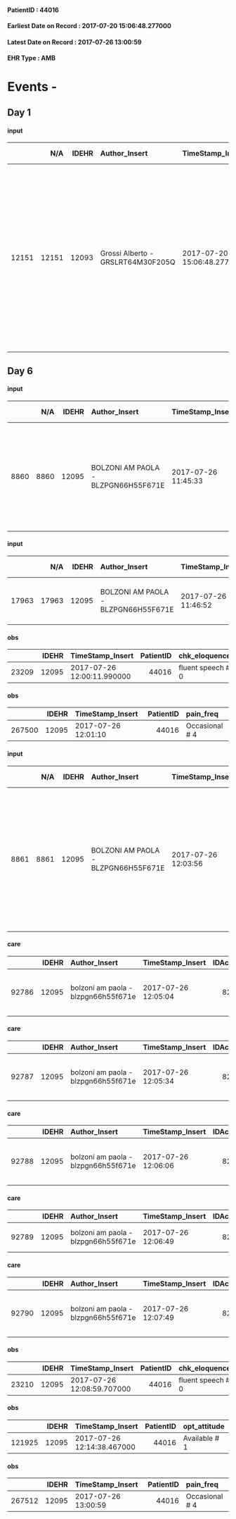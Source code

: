 
#### PatientID : 44016
#### Earliest Date on Record : 2017-07-20 15:06:48.277000
#### Latest Date on Record : 2017-07-26 13:00:59
#### EHR Type : AMB

# Events - 

## Day 1

#### input
|       |    N/A |   IDEHR | Author_Insert                     | TimeStamp_Insert           | EHRType   |   PatientID |   IDDigitalSignDocument | persone_vicine   |   Unnamed: 0_x.1 |   IDANAMNESI_SOCIALE | Patient   | FamigliaAltro   | Paziente_T   | FamigliaAltro_T   |   Non_Rilevabile_x.1 | Note_Non_Rilevabile_x.1   | opt_Problemi   | Note_I                                                                                                                                                                                                                         | ds_note_timori                                                                                                                                       | chk_contr_sintomi   | chk_competenza                                 | opt_paziente_a   | opt_famiglia_a   | opt_adeguatezza   | ds_note_ad                                                                                                                                                                               | opt_paziente_solo   | ds_note_con                                                                                    | opt_presente_assente   | Presenza_minori   | Caregiver_principale   | opt_capacita     | ds_familiari_coinv   | opt_risorse_ec   | opt_paziente_ad   | opt_caregiver_ad   | opt_inv_civile   | Needs     | Domestic partnership   | Fragility                    |
|------:|-------:|--------:|:----------------------------------|:---------------------------|:----------|------------:|------------------------:|:-----------------|-----------------:|---------------------:|:----------|:----------------|:-------------|:------------------|---------------------:|:--------------------------|:---------------|:-------------------------------------------------------------------------------------------------------------------------------------------------------------------------------------------------------------------------------|:-----------------------------------------------------------------------------------------------------------------------------------------------------|:--------------------|:-----------------------------------------------|:-----------------|:-----------------|:------------------|:-----------------------------------------------------------------------------------------------------------------------------------------------------------------------------------------|:--------------------|:-----------------------------------------------------------------------------------------------|:-----------------------|:------------------|:-----------------------|:-----------------|:---------------------|:-----------------|:------------------|:-------------------|:-----------------|:----------|:-----------------------|:-----------------------------|
| 12151 |  12151 |   12093 | Grossi Alberto - GRSLRT64M30F205Q | 2017-07-20 15:06:48.277000 | AMB       |       44016 |                  823750 | N/A              |             6667 |                 4206 | Si#1      | Si#1            | No#0         | Si#1              |                    0 | NR                        | No#0           | La paziente √® una malata psichiatrica compensata che a detta della madre sa di essere una malata oncologica ma affronta la malattia con una certa ingenuit√† e non sembra consapevole della reale gravit√† del quadro clinico | La madre √® consapevole della situazione ed orientata rispetto ad u percorso di CP mentre il padre sembra ancora ancorato in un percorso illusionale | controllo sintomi#0 | competenza/capacit√† assistenziale caregiver#0 | Congruenti#1     | Congruenti#1     | Da valutare#2     | Vista la difficolt√† del padre la madre sembra un po' sola nella gestione dell'assistenza. Chiede comunque in modo esplicito e anticipato di non far terminare l'assistenza al domicilio | No#0                | La figlia abita nello stesso stabile dei genitori che la ospiteranno nel periodo di assistenza | Presente#1             | No#0              | mamma Carla            | Incrementabile#1 | pap√† Francesco      | Da valutare#2    | Totale#2          | Totale#2           | No#0             | Clinici#0 | Altri parenti#3        | sovraccarico assistenziale#4 |


## Day 6

#### input
|      |    N/A |   IDEHR | Author_Insert                       | TimeStamp_Insert    |   IDAccess | EHRType   |   PatientID |   IDDigitalSignDocument | persone_vicine   |   Unnamed: 0_y |   IDANAMNESI_MED |   Non_Rilevabile_y | Note_Non_Rilevabile_y   | diagnosis                                                                                                                                                                        |
|-----:|-------:|--------:|:------------------------------------|:--------------------|-----------:|:----------|------------:|------------------------:|:-----------------|---------------:|-----------------:|-------------------:|:------------------------|:---------------------------------------------------------------------------------------------------------------------------------------------------------------------------------|
| 8860 |   8860 |   12095 | BOLZONI AM PAOLA - BLZPGN66H55F671E | 2017-07-26 11:45:33 |      82170 | AMB       |       44016 |                  829719 | N/A              |          13627 |             6989 |                  0 | NR                      | Pz affetta da neoplasia del retto IV stadio (MTS epatiche, linfonodali addominali e ossee a S1 e sfenoide/clivus) in esiti chemio-immunoterapia ed RT antalgica a livello di S1. |

#### input
|       |    N/A |   IDEHR | Author_Insert                       | TimeStamp_Insert    |   IDAccess | EHRType   |   PatientID |   IDDigitalSignDocument | persone_vicine   |   Unnamed: 0_y.1 |   IDDIAGNOSI_ICD |   Non_Rilevabile_y.1 | Note_Non_Rilevabile_y.1   | I_ICD                                  | II_ICD                                                                          | III_ICD                                                                                | IV_ICD                                                         | V_ICD                                            | VI_ICD                        |
|------:|-------:|--------:|:------------------------------------|:--------------------|-----------:|:----------|------------:|------------------------:|:-----------------|-----------------:|-----------------:|---------------------:|:--------------------------|:---------------------------------------|:--------------------------------------------------------------------------------|:---------------------------------------------------------------------------------------|:---------------------------------------------------------------|:-------------------------------------------------|:------------------------------|
| 17963 |  17963 |   12095 | BOLZONI AM PAOLA - BLZPGN66H55F671E | 2017-07-26 11:46:52 |      82170 | AMB       |       44016 |                  829722 | N/A              |             3524 |             3524 |                    0 | NR                        | 1541 - Tumori maligni del retto#2044=0 | 1977 - Tumori maligni secondari del fegato, specificati come metastatici#2155=0 | 1962 - Tumori maligni secondari e non specificati dei linfonodi intraaddominali#2142=0 | 1985 - Tumori maligni secondari di osso e midollo osseo#2162=0 | V110 - Anamnesi personale di schizofrenia#4483=0 | V667 - Cure palliative#2402=0 |

#### obs
|       |   IDEHR | TimeStamp_Insert           |   PatientID | chk_eloquence     | asthenia   | dyspnoea   | body_temp    | agitation_behavior_freq   | cognitive_state   |
|------:|--------:|:---------------------------|------------:|:------------------|:-----------|:-----------|:-------------|:--------------------------|:------------------|
| 23209 |   12095 | 2017-07-26 12:00:11.990000 |       44016 | fluent speech # 0 | Mild # 1   | No # 0     | Apyrexia # 0 | quiet # 0                 | Polished # 2      |

#### obs
|        |   IDEHR | TimeStamp_Insert    |   PatientID | pain_freq      |
|-------:|--------:|:--------------------|------------:|:---------------|
| 267500 |   12095 | 2017-07-26 12:01:10 |       44016 | Occasional # 4 |

#### input
|      |    N/A |   IDEHR | Author_Insert                       | TimeStamp_Insert    |   IDAccess | EHRType   |   PatientID |   IDDigitalSignDocument | persone_vicine   |   Unnamed: 0_y |   IDANAMNESI_MED |   Non_Rilevabile_y | Note_Non_Rilevabile_y   | diagnosis                                                                                                                                                                                                                 |
|-----:|-------:|--------:|:------------------------------------|:--------------------|-----------:|:----------|------------:|------------------------:|:-----------------|---------------:|-----------------:|-------------------:|:------------------------|:--------------------------------------------------------------------------------------------------------------------------------------------------------------------------------------------------------------------------|
| 8861 |   8861 |   12095 | BOLZONI AM PAOLA - BLZPGN66H55F671E | 2017-07-26 12:03:56 |      82170 | AMB       |       44016 |                  829762 | N/A              |          13629 |             6990 |                  0 | NR                      | Pz affetta da neoplasia del retto IV stadio (MTS epatiche, linfonodali addominali e ossee a S1 e sfenoide/clivus) in esiti chemio-immunoterapia ed RT antalgica a livello di S1 ed RT panencefalica a livello del clivus. |

#### care
|       |   IDEHR | Author_Insert                       | TimeStamp_Insert    |   IDAccess | EHRType   |   PatientID |   IDTERAPIE_OUTPAT_VIDAS | ds_dose   | opt_via_di_somm   | ds_ora                  | dt_data_inizio      |   opt_pregressa |   opt_somm_terapia |   opt_estemporanea |   opt_termina |   opt_somm_in_pompa | opt_farmaco                                        |
|------:|--------:|:------------------------------------|:--------------------|-----------:|:----------|------------:|-------------------------:|:----------|:------------------|:------------------------|:--------------------|----------------:|-------------------:|-------------------:|--------------:|--------------------:|:---------------------------------------------------|
| 92786 |   12095 | bolzoni am paola - blzpgn66h55f671e | 2017-07-26 12:05:04 |      82170 | amb       |       44016 |                    70422 | 1 fl      | oral # 0 = 0      | 09 # 9 = 0; 13 # 13 = 0 | 2017-07-26 00:00:00 |               1 |                  0 |                  0 |             0 |                   0 | dexamethasone (8 mg soldesam strong fl) # 1448 = 0 |

#### care
|       |   IDEHR | Author_Insert                       | TimeStamp_Insert    |   IDAccess | EHRType   |   PatientID |   IDTERAPIE_OUTPAT_VIDAS | ds_dose   | opt_via_di_somm   | ds_ora                  | dt_data_inizio      |   opt_pregressa |   opt_somm_terapia |   opt_estemporanea |   opt_termina |   opt_somm_in_pompa | opt_farmaco                                     |
|------:|--------:|:------------------------------------|:--------------------|-----------:|:----------|------------:|-------------------------:|:----------|:------------------|:------------------------|:--------------------|----------------:|-------------------:|-------------------:|--------------:|--------------------:|:------------------------------------------------|
| 92787 |   12095 | bolzoni am paola - blzpgn66h55f671e | 2017-07-26 12:05:34 |      82170 | amb       |       44016 |                    70423 | 1 cp      | oral # 0 = 0      | 08 # 8 = 0; 20 # 20 = 0 | 2017-07-26 00:00:00 |               1 |                  0 |                  0 |             0 |                   0 | omeprazole (omeprazole 20 mg tablets) # 960 = 0 |

#### care
|       |   IDEHR | Author_Insert                       | TimeStamp_Insert    |   IDAccess | EHRType   |   PatientID |   IDTERAPIE_OUTPAT_VIDAS | ds_dose   | opt_via_di_somm   | ds_ora     | dt_data_inizio      |   opt_pregressa |   opt_somm_terapia |   opt_estemporanea |   opt_termina |   opt_somm_in_pompa | opt_farmaco                                         |
|------:|--------:|:------------------------------------|:--------------------|-----------:|:----------|------------:|-------------------------:|:----------|:------------------|:-----------|:--------------------|----------------:|-------------------:|-------------------:|--------------:|--------------------:|:----------------------------------------------------|
| 92788 |   12095 | bolzoni am paola - blzpgn66h55f671e | 2017-07-26 12:06:06 |      82170 | amb       |       44016 |                    70424 | 1 cp      | oral # 0 = 0      | 08 # 8 = 0 | 2017-07-26 00:00:00 |               1 |                  0 |                  0 |             0 |                   0 | olanzapine (olanzapine 5 mg tablets rev) # 1812 = 0 |

#### care
|       |   IDEHR | Author_Insert                       | TimeStamp_Insert    |   IDAccess | EHRType   |   PatientID |   IDTERAPIE_OUTPAT_VIDAS | ds_altro_farmaco          | ds_dose   | opt_via_di_somm   | ds_ora      | dt_data_inizio      |   opt_pregressa |   opt_somm_terapia |   opt_estemporanea |   opt_termina |   opt_somm_in_pompa | opt_farmaco                  |
|------:|--------:|:------------------------------------|:--------------------|-----------:|:----------|------------:|-------------------------:|:--------------------------|:----------|:------------------|:------------|:--------------------|----------------:|-------------------:|-------------------:|--------------:|--------------------:|:-----------------------------|
| 92789 |   12095 | bolzoni am paola - blzpgn66h55f671e | 2017-07-26 12:06:49 |      82170 | amb       |       44016 |                    70425 | aripiprazole tablets 5 mg | 1 cp      | oral # 0 = 0      | 22 # 22 = 0 | 2017-07-26 00:00:00 |               1 |                  0 |                  0 |             0 |                   0 | other (see notes) # 2004 = 0 |

#### care
|       |   IDEHR | Author_Insert                       | TimeStamp_Insert    |   IDAccess | EHRType   |   PatientID |   IDTERAPIE_OUTPAT_VIDAS | ds_dose   | opt_via_di_somm   | ds_ora           | dt_data_inizio      |   opt_pregressa |   opt_somm_terapia |   opt_estemporanea |   opt_termina |   opt_somm_in_pompa | opt_farmaco                                            | Note_al_bisogno            |
|------:|--------:|:------------------------------------|:--------------------|-----------:|:----------|------------:|-------------------------:|:----------|:------------------|:-----------------|:--------------------|----------------:|-------------------:|-------------------:|--------------:|--------------------:|:-------------------------------------------------------|:---------------------------|
| 92790 |   12095 | bolzoni am paola - blzpgn66h55f671e | 2017-07-26 12:07:49 |      82170 | amb       |       44016 |                    70426 | 1 cp      | oral # 0 = 0      | at need # 24 = 0 | 2017-07-26 00:00:00 |               1 |                  0 |                  0 |             0 |                   0 | acetaminophen (paracetamol 1000 mg tablets) # 1719 = 0 | if pain, maximum 3 per day |

#### obs
|       |   IDEHR | TimeStamp_Insert           |   PatientID | chk_eloquence     | asthenia   | dyspnoea   | body_temp    | agitation_behavior_freq   | cognitive_state   |
|------:|--------:|:---------------------------|------------:|:------------------|:-----------|:-----------|:-------------|:--------------------------|:------------------|
| 23210 |   12095 | 2017-07-26 12:08:59.707000 |       44016 | fluent speech # 0 | Mild # 1   | No # 0     | Apyrexia # 0 | quiet # 0                 | Polished # 2      |

#### obs
|        |   IDEHR | TimeStamp_Insert           |   PatientID | opt_attitude   | motor_performance          |
|-------:|--------:|:---------------------------|------------:|:---------------|:---------------------------|
| 121925 |   12095 | 2017-07-26 12:14:38.467000 |       44016 | Available # 1  | ambulate independently 0 # |

#### obs
|        |   IDEHR | TimeStamp_Insert    |   PatientID | pain_freq      |
|-------:|--------:|:--------------------|------------:|:---------------|
| 267512 |   12095 | 2017-07-26 13:00:59 |       44016 | Occasional # 4 |



